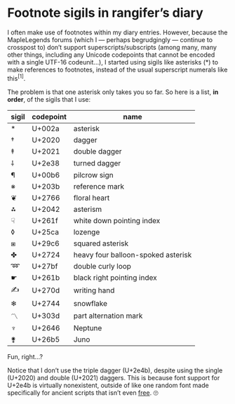 # Footnote sigils in rangifer’s diary

I often make use of footnotes within my diary entries. However, because the
MapleLegends forums (which I — perhaps begrudgingly — continue to crosspost to)
don’t support superscripts/subscripts (among many, many other things, including
any Unicode codepoints that cannot be encoded with a single UTF-16 codeunit…),
I started using sigils like asterisks (\*) to make references to footnotes,
instead of the usual superscript numerals like this<sup>\[1\]</sup>.

The problem is that one asterisk only takes you so far. So here is a list, **in
order**, of the sigils that I use:

| sigil | codepoint | name                               |
| ----- | --------- | ---------------------------------- |
| \*    | U+002a    | asterisk                           |
| †     | U+2020    | dagger                             |
| ‡     | U+2021    | double dagger                      |
| ⸸     | U+2e38    | turned dagger                      |
| ¶     | U+00b6    | pilcrow sign                       |
| ※     | U+203b    | reference mark                     |
| ❦     | U+2766    | floral heart                       |
| ⁂     | U+2042    | asterism                           |
| ☟     | U+261f    | white down pointing index          |
| ◊     | U+25ca    | lozenge                            |
| ⧆     | U+29c6    | squared asterisk                   |
| ✤     | U+2724    | heavy four balloon-spoked asterisk |
| ➿    | U+27bf    | double curly loop                  |
| ☛     | U+261b    | black right pointing index         |
| ✍     | U+270d    | writing hand                       |
| ❄     | U+2744    | snowflake                          |
| 〽    | U+303d    | part alternation mark              |
| ♆     | U+2646    | Neptune                            |
| ⚵     | U+26b5    | Juno                               |

Fun, right…?

Notice that I don’t use the triple dagger (U+2e4b), despite using the single
(U+2020) and double (U+2021) daggers. This is because font support for U+2e4b
is virtually nonexistent, outside of like one random font made specifically for
ancient scripts that isn’t even
[free](https://en.wikipedia.org/wiki/Free_content). &#x1f644;
